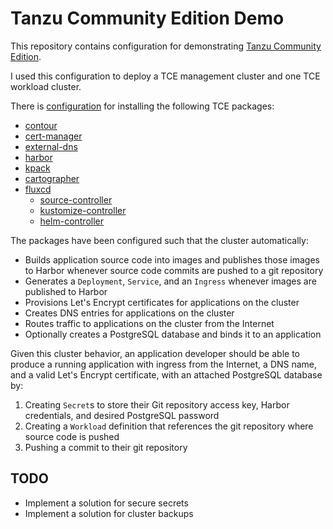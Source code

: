 #   Tanzu Community Edition Demo

This repository contains configuration for demonstrating [Tanzu Community Edition](https://tanzucommunityedition.io/).

I used this configuration to deploy a TCE management cluster and one TCE workload cluster.

There is [configuration](tce/README.md) for installing the following TCE packages:
-   [contour](https://projectcontour.io/)
-   [cert-manager](https://cert-manager.io/)
-   [external-dns](https://github.com/kubernetes-sigs/external-dns/blob/master/README.md)
-   [harbor](https://goharbor.io/)
-   [kpack](https://github.com/pivotal/kpack)
-   [cartographer](https://cartographer.sh/)
-   [fluxcd](https://fluxcd.io/)
    -   [source-controller](https://github.com/fluxcd/source-controller/)
    -   [kustomize-controller](https://github.com/fluxcd/kustomize-controller/)
    -   [helm-controller](https://github.com/fluxcd/helm-controller/)

The packages have been configured such that the cluster automatically:
-   Builds application source code into images and publishes those images to Harbor whenever source code commits are pushed to a git repository
-   Generates a `Deployment`, `Service`, and an `Ingress` whenever images are published to Harbor
-   Provisions Let's Encrypt certificates for applications on the cluster
-   Creates DNS entries for applications on the cluster
-   Routes traffic to applications on the cluster from the Internet
-   Optionally creates a PostgreSQL database and binds it to an application

Given this cluster behavior, an application developer should be able to produce a running application with ingress from the Internet, a DNS name, and a valid Let's Encrypt certificate, with an attached PostgreSQL database by:
1.  Creating `Secret`s to store their Git repository access key, Harbor credentials, and desired PostgreSQL password
1.  Creating a `Workload` definition that references the git repository where source code is pushed
1.  Pushing a commit to their git repository

##  TODO
*   Implement a solution for secure secrets
*   Implement a solution for cluster backups